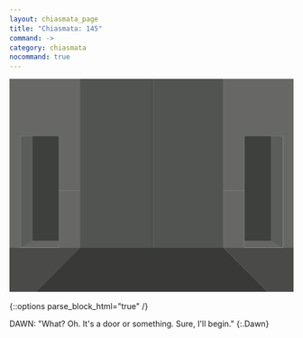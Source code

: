 ```yaml
---
layout: chiasmata_page
title: "Chiasmata: 145"
command: ->
category: chiasmata
nocommand: true
---
```


![145](/chiasmata/images/narrative/144.gif)

{::options parse_block_html="true" /}
<div class="dialogue">
DAWN: "<span class="Anders">What? Oh. It's a door or something. Sure, I'll begin.</span>" 
{:.Dawn}
</div>